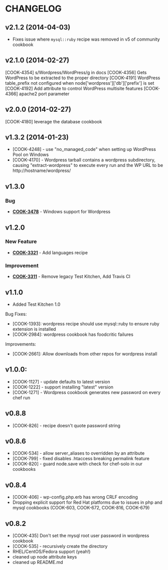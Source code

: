 CHANGELOG
=========
v2.1.2 (2014-04-03)
-------------------
* Fixes issue where `mysql::ruby` recipe was removed in v5 of community cookbook

v2.1.0 (2014-02-27)
-------------------
[COOK-4354] s/Wordpress/WordPress/g in docs
[COOK-4356] Gets WordPress to be extracted to the proper directory
[COOK-4191] WordPress table_prefix not configured when node['wordpress']['db']['prefix'] is set
[COOK-4192] Add attribute to control WordPress multisite features
[COOK-4366] apache2 port parameter


v2.0.0 (2014-02-27)
-------------------
[COOK-4180] leverage the database cookbook


v1.3.2 (2014-01-23)
-------------------
* [COOK-4248] - use "no_managed_code" when setting up WordPress Pool on Windows
* [COOK-4170] - Wordpress tarball contains a wordpress subdirectory, causing "extract-wordpress" to execute every run and the WP URL to be http://hostname/wordpress/


v1.3.0
------
### Bug
- **[COOK-3478](https://tickets.opscode.com/browse/COOK-3478)** - Windows support for Wordpress


v1.2.0
------
### New Feature
- **[COOK-3321](https://tickets.opscode.com/browse/COOK-3321)** - Add languages recipe

### Improvement
- **[COOK-3311](https://tickets.opscode.com/browse/COOK-3311)** - Remove legacy Test Kitchen, Add Travis CI


v1.1.0
------
- Added Test Kitchen 1.0

Bug Fixes:
- [COOK-1393]: wordpress recipe should use mysql::ruby to ensure ruby extension is installed
- [COOK-2984]: wordpress cookbook has foodcritic failures

Improvements:
- [COOK-2661]: Allow downloads from other repos for wordpress install

v1.0.0:
-------
- [COOK-1127] - update defaults to latest version
- [COOK-1222] - support installing "latest" version
- [COOK-1271] - Wordpress cookbook generates new password on every chef run

v0.8.8
------
- [COOK-826] -  recipe doesn't quote password string

v0.8.6
------
- [COOK-534] - allow server_aliases to overridden by an attribute
- [COOK-799] - fixed disables .htaccess breaking permalink feature
- [COOK-820] - guard node.save with check for chef-solo in our cookbooks

v0.8.4
------
- [COOK-406] - wp-config.php.erb has wrong CRLF encoding
- Dropping explicit support for Red Hat platforms due to issues in php and mysql cookbooks (COOK-603, COOK-672, COOK-816, COOK-679)

v0.8.2
------
- [COOK-435] Don't set the mysql root user password in wordpress cookbook
- [COOK-535] - recursively create the directory
- RHEL/CentOS/Fedora support (yeah!)
- cleaned up node attribute keys
- cleaned up README.md
